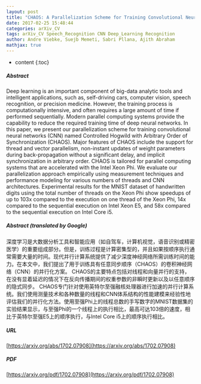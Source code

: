 ```yaml
---
layout: post
title: "CHAOS: A Parallelization Scheme for Training Convolutional Neural Networks on Intel Xeon Phi"
date: 2017-02-25 15:48:44
categories: arXiv_CV
tags: arXiv_CV Speech_Recognition CNN Deep_Learning Recognition
author: Andre Viebke, Suejb Memeti, Sabri Pllana, Ajith Abraham
mathjax: true
---
```


* content
{:toc}

##### Abstract
Deep learning is an important component of big-data analytic tools and intelligent applications, such as, self-driving cars, computer vision, speech recognition, or precision medicine. However, the training process is computationally intensive, and often requires a large amount of time if performed sequentially. Modern parallel computing systems provide the capability to reduce the required training time of deep neural networks. In this paper, we present our parallelization scheme for training convolutional neural networks (CNN) named Controlled Hogwild with Arbitrary Order of Synchronization (CHAOS). Major features of CHAOS include the support for thread and vector parallelism, non-instant updates of weight parameters during back-propagation without a significant delay, and implicit synchronization in arbitrary order. CHAOS is tailored for parallel computing systems that are accelerated with the Intel Xeon Phi. We evaluate our parallelization approach empirically using measurement techniques and performance modeling for various numbers of threads and CNN architectures. Experimental results for the MNIST dataset of handwritten digits using the total number of threads on the Xeon Phi show speedups of up to 103x compared to the execution on one thread of the Xeon Phi, 14x compared to the sequential execution on Intel Xeon E5, and 58x compared to the sequential execution on Intel Core i5.

##### Abstract (translated by Google)
深度学习是大数据分析工具和智能应用（如自驾车，计算机视觉，语音识别或精密医学）的重要组成部分。但是，训练过程是计算密集型的，并且如果按顺序执行通常需要大量的时间。现代并行计算系统提供了减少深度神经网络所需训练时间的能力。在本文中，我们提出了用于训练具有任意同步顺序（CHAOS）的卷积神经网络（CNN）的并行化方案。 CHAOS的主要特点包括对线程和向量并行的支持，在没有显着延迟的情况下在反向传播期间的权重参数的非瞬时更新以及以任意顺序的隐式同步。 CHAOS专门针对使用英特尔至强融核处理器进行加速的并行计算系统。我们使用测量技术和各种数量的线程和CNN体系结构的性能建模来经验性地评估我们的并行化方法。使用至强Phi上的线程总数的手写数字的MNIST数据集的实验结果显示，与至强Phi的一个线程上的执行相比，最高可达103倍的速度，相比于英特尔至强E5上的顺序执行，与Intel Core i5上的顺序执行相比。

##### URL
[https://arxiv.org/abs/1702.07908](https://arxiv.org/abs/1702.07908)

##### PDF
[https://arxiv.org/pdf/1702.07908](https://arxiv.org/pdf/1702.07908)

